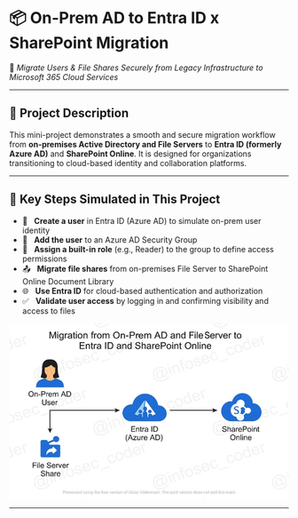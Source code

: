 # 📦 On-Prem AD to Entra ID x SharePoint Migration

🔁 *Migrate Users & File Shares Securely from Legacy Infrastructure to Microsoft 365 Cloud Services*

---

## 📌 Project Description

This mini-project demonstrates a smooth and secure migration workflow from **on-premises Active Directory and File Servers** to **Entra ID (formerly Azure AD)** and **SharePoint Online**. It is designed for organizations transitioning to cloud-based identity and collaboration platforms.

---

## 🚀 Key Steps Simulated in This Project

- 👤 &nbsp;&nbsp;**Create a user** in Entra ID (Azure AD) to simulate on-prem user identity  
- 👥 &nbsp;&nbsp;**Add the user** to an Azure AD Security Group  
- 🔐 &nbsp;&nbsp;**Assign a built-in role** (e.g., Reader) to the group to define access permissions  
- 📤 &nbsp;&nbsp;**Migrate file shares** from on-premises File Server to SharePoint Online Document Library  
- 🌐 &nbsp;&nbsp;**Use Entra ID** for cloud-based authentication and authorization  
- ✅ &nbsp;&nbsp;**Validate user access** by logging in and confirming visibility and access to files  



![Alt Text](800x500_network_diagram_lc_WATERMARKED_lc.jpg)

---
